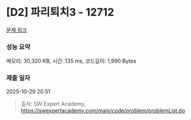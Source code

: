 # [D2] 파리퇴치3 - 12712 

[문제 링크](https://swexpertacademy.com/main/code/problem/problemDetail.do?contestProbId=AXuARWAqDkQDFARa) 

### 성능 요약

메모리: 30,320 KB, 시간: 135 ms, 코드길이: 1,990 Bytes

### 제출 일자

2025-10-29 20:51



> 출처: SW Expert Academy, https://swexpertacademy.com/main/code/problem/problemList.do